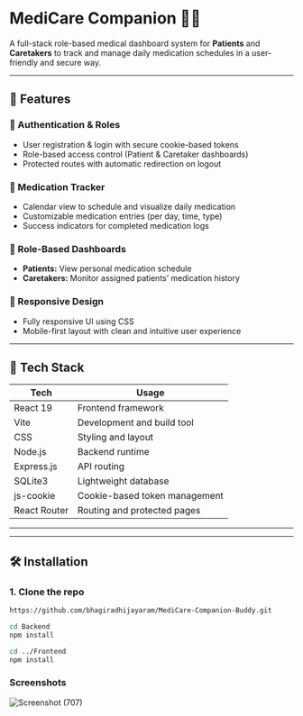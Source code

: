 # MediCare Companion 🏥💊

A full-stack role-based medical dashboard system for **Patients** and **Caretakers** to track and manage daily medication schedules in a user-friendly and secure way.

---

## 🚀 Features

### 🔐 Authentication & Roles
- User registration & login with secure cookie-based tokens
- Role-based access control (Patient & Caretaker dashboards)
- Protected routes with automatic redirection on logout

### 📅 Medication Tracker
- Calendar view to schedule and visualize daily medication
- Customizable medication entries (per day, time, type)
- Success indicators for completed medication logs

### 👥 Role-Based Dashboards
- **Patients:** View personal medication schedule
- **Caretakers:** Monitor assigned patients’ medication history

### 📱 Responsive Design
- Fully responsive UI using CSS
- Mobile-first layout with clean and intuitive user experience

---

## 🧰 Tech Stack

| Tech           | Usage                                |
|----------------|--------------------------------------|
| React 19       | Frontend framework                   |
| Vite           | Development and build tool           |
| CSS            | Styling and layout                   |
| Node.js        | Backend runtime                      |
| Express.js     | API routing                          |
| SQLite3        | Lightweight database                 |
| js-cookie      | Cookie-based token management        |
| React Router   | Routing and protected pages          |

---


---

## 🛠️ Installation

### 1. Clone the repo
```bash
https://github.com/bhagiradhijayaram/MediCare-Companion-Buddy.git

cd Backend
npm install

cd ../Frontend
npm install

```

### Screenshots

![Screenshot (707)](https://github.com/user-attachments/assets/b51bd075-e2f8-40c1-9aae-3fbb8b2aac91)


